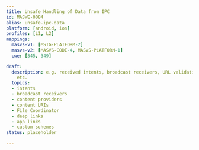 ```yaml
---
title: Unsafe Handling of Data from IPC
id: MASWE-0084
alias: unsafe-ipc-data
platform: [android, ios]
profiles: [L1, L2]
mappings:
  masvs-v1: [MSTG-PLATFORM-2]
  masvs-v2: [MASVS-CODE-4, MASVS-PLATFORM-1]
  cwe: [345, 349]

draft:
  description: e.g. received intents, broadcast receivers, URL validation, URL schemes,
    etc.
  topics:
  - intents
  - broadcast receivers
  - content providers
  - content URIs
  - File Coordinator
  - deep links
  - app links
  - custom schemes
status: placeholder

---
```


